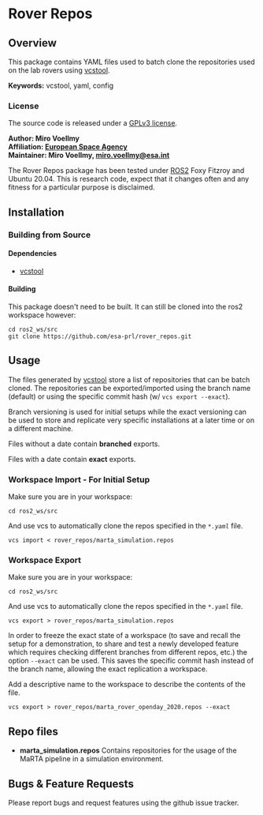 # Rover Repos

## Overview

This package contains YAML files used to batch clone the repositories used on the lab rovers using [vcstool].

**Keywords:** vcstool, yaml, config

### License

The source code is released under a [GPLv3 license](https://www.gnu.org/licenses/gpl-3.0.en.html).

**Author: Miro Voellmy<br />
Affiliation: [European Space Agency](https://www.esa.int/)<br />
Maintainer: Miro Voellmy, miro.voellmy@esa.int**

The Rover Repos package has been tested under [ROS2] Foxy Fitzroy and Ubuntu 20.04. This is research code, expect that it changes often and any fitness for a particular purpose is disclaimed.

## Installation

### Building from Source

#### Dependencies

- [vcstool]

#### Building

This package doesn't need to be built. It can still be cloned into the ros2 workspace however:

	cd ros2_ws/src
	git clone https://github.com/esa-prl/rover_repos.git

## Usage


The files generated by [vcstool] store a list of repositories that can be batch cloned. The repositories can be exported/imported using the branch name (default) or using the specific commit hash (w/ `vcs export --exact`).

Branch versioning is used for initial setups while the exact versioning can be used to store and replicate very specific installations at a later time or on a different machine.

Files without a date contain **branched** exports.

Files with a date contain **exact** exports.

### Workspace Import - For Initial Setup

Make sure you are in your workspace:

`cd ros2_ws/src`

And use vcs to automatically clone the repos specified in the *`*.yaml`* file.

`vcs import < rover_repos/marta_simulation.repos`


### Workspace Export

Make sure you are in your workspace:

`cd ros2_ws/src`

And use vcs to automatically clone the repos specified in the *`*.yaml`* file.

`vcs export > rover_repos/marta_simulation.repos`

In order to freeze the exact state of a workspace (to save and recall the setup for a demonstration, to share and test a newly developed feature which requires checking different branches from different repos, etc.) the option `--exact` can be used. This saves the specific commit hash instead of the branch name, allowing the exact replication a workspace.

Add a descriptive name to the workspace to describe the contents of the file.

`vcs export > rover_repos/marta_rover_openday_2020.repos --exact`

## Repo files


* **marta_simulation.repos** Contains repositories for the usage of the MaRTA pipeline in a simulation environment.


## Bugs & Feature Requests

Please report bugs and request features using the github issue tracker.

 
[ROS2]: http://www.ros.org
[vcstool]: https://github.com/dirk-thomas/vcstool
